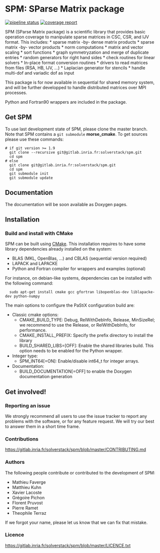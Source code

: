 SPM: SParse Matrix package
==========================

[![pipeline status](https://gitlab.inria.fr/solverstack/spm/badges/master/pipeline.svg)](https://gitlab.inria.fr/solverstack/spm/pipelines) [![coverage report](https://gitlab.inria.fr/solverstack/spm/badges/master/coverage.svg)](https://sonarqube.bordeaux.inria.fr/sonarqube/dashboard?id=hiepacs%3Aspm%3Agitlab%3Amaster)

SPM (SParse Matrix package) is a scientific library that provides
basic operation coverage to manipulate sparse matrices in CSC, CSR,
and IJV format. This includes:
    * sparse matrix -by- dense matrix products
    * sparse matrix -by- vector products
    * norm computations
    * matrix and vector scaling
    * sort functions
    * graph symmetryzation and merge of duplicate entries
    * random generators for right hand sides
    * check routines for linear solvers
    * In-place format conversion routines
    * drivers to read matrices from files (RSA, HB, IJV, ...)
    * Laplacian generator for stencils
    * handle multi-dof and variadic dof as input

This package is for now available in sequential for shared memory
system, and will be further developped to handle distributed matrices
over MPI processes.

Python and Fortran90 wrappers are included in the package.

Get SPM
-------

To use last development state of SPM, please clone the master
branch. Note that SPM contains a `git submodule` **morse_cmake**.
To get sources please use these commands:

    # if git version >= 1.9
      git clone --recursive git@gitlab.inria.fr:solverstack/spm.git
      cd spm
    # else
      git clone git@gitlab.inria.fr:solverstack/spm.git
      cd spm
      git submodule init
      git submodule update

Documentation
-------------

The documentation will be soon available as Doxygen pages.

Installation
------------

### Build and install with CMake

SPM can be built using [CMake](https://cmake.org/). This
installation requires to have some library dependencies already
installed on the system:
   * BLAS (MKL, OpenBlas, ...) and CBLAS (sequential version required)
   * LAPACK and LAPACKE
   * Python and Fortran compiler for wrappers and examples (optional)

For instance, on debian-like systems, dependencies can be installed with the following command:

      sudo apt-get install cmake gcc gfortran libopenblas-dev liblapacke-dev python-numpy

The main options to configure the PaStiX configuration build are:
   * Classic cmake options:
       * CMAKE_BUILD_TYPE: Debug, RelWithDebInfo, Release, MinSizeRel; we recommend to use the Release, or RelWithDebInfo, for performance.
       * CMAKE_INSTALL_PREFIX: Specify the prefix directory to install the library
       * BUILD_SHARED_LIBS=[OFF]: Enable the shared libraries build. This option needs to be enabled for the Python wrapper.
   * Integer type:
       * SPM_INT64[=ON]: Enable/disable int64_t for integer arrays.
   * Documentation:
       * BUILD_DOCUMENTATION[=OFF] to enable the Doxygen documentation generation

Get involved!
---------------------

### Reporting an issue

We strongly recommend all users to use the issue tracker to report any
problems with the software, or for any feature request. We will try
our best to answer them in a short time frame.

### Contributions

https://gitlab.inria.fr/solverstack/spm/blob/master/CONTRIBUTING.md

### Authors

The following people contribute or contributed to the development of SPM:
  * Mathieu Faverge
  * Matthieu Kuhn
  * Xavier Lacoste
  * Grégoire Pichon
  * Florent Pruvost
  * Pierre Ramet
  * Theophile Terraz

If we forgot your name, please let us know that we can fix that mistake.

### Licence

https://gitlab.inria.fr/solverstack/spm/blob/master/LICENCE.txt
